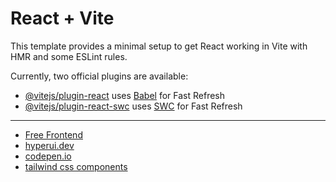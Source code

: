 # React + Vite

This template provides a minimal setup to get React working in Vite with HMR and some ESLint rules.

Currently, two official plugins are available:

- [@vitejs/plugin-react](https://github.com/vitejs/vite-plugin-react/blob/main/packages/plugin-react/README.md) uses [Babel](https://babeljs.io/) for Fast Refresh
- [@vitejs/plugin-react-swc](https://github.com/vitejs/vite-plugin-react-swc) uses [SWC](https://swc.rs/) for Fast Refresh

---
- [Free Frontend](https://freefrontend.com/)
- [hyperui.dev](https://www.hyperui.dev/)
- [codepen.io](https://codepen.io/)
- [tailwind css components](https://dev.to/cruip/25-places-where-you-can-get-free-tailwind-css-components-47lm#Tailwind%20Design)